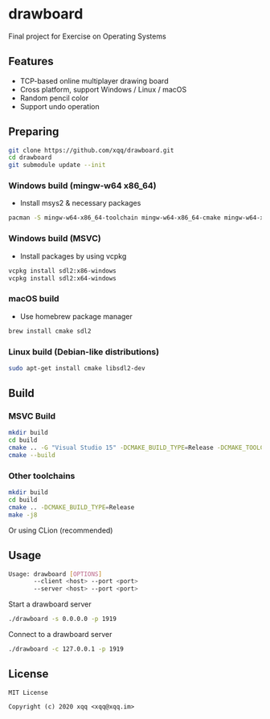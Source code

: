 drawboard
======
Final project for Exercise on Operating Systems

## Features
- TCP-based online multiplayer drawing board
- Cross platform, support Windows / Linux / macOS
- Random pencil color
- Support undo operation

## Preparing
```bash
git clone https://github.com/xqq/drawboard.git
cd drawboard
git submodule update --init
```

### Windows build (mingw-w64 x86_64)
- Install msys2 & necessary packages
```bash
pacman -S mingw-w64-x86_64-toolchain mingw-w64-x86_64-cmake mingw-w64-x86_64-SDL2
```

### Windows build (MSVC)
- Install packages by using vcpkg
```bash
vcpkg install sdl2:x86-windows
vcpkg install sdl2:x64-windows
```

### macOS build
- Use homebrew package manager
```bash
brew install cmake sdl2
```

### Linux build (Debian-like distributions)
```bash
sudo apt-get install cmake libsdl2-dev
```

## Build
### MSVC Build
```bash
mkdir build
cd build
cmake .. -G "Visual Studio 15" -DCMAKE_BUILD_TYPE=Release -DCMAKE_TOOLCHAIN_FILE=<PATH_TO_VCPKG>\vcpkg\scripts\buildsystems\vcpkg.cmake
cmake --build
```

### Other toolchains
```bash
mkdir build
cd build
cmake .. -DCMAKE_BUILD_TYPE=Release
make -j8
```

Or using CLion (recommended)

## Usage
```bash
Usage: drawboard [OPTIONS]
       --client <host> --port <port>
       --server <host> --port <port>
```

Start a drawboard server
```bash
./drawboard -s 0.0.0.0 -p 1919
```

Connect to a drawboard server
```bash
./drawboard -c 127.0.0.1 -p 1919
```

## License
```
MIT License

Copyright (c) 2020 xqq <xqq@xqq.im>
```